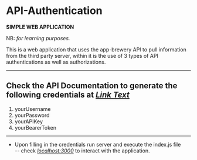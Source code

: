 # API-Authentication  
**SIMPLE WEB APPLICATION**   

NB: _for learning purposes._

This is a web application that uses the app-brewery API to pull information from the third party server, within it is the use of 3 types of API authentications as well as authorizations.  

---------------------------------------------------------------
## Check the API Documentation to generate the following credentials at _[Link Text](https://secrets-api.appbrewery.com/)_
1. yourUsername 
2. yourPassword 
3. yourAPIKey 
4. yourBearerToken 
---------------------------------------------------------------
- Upon filling in the credentials run server and execute the index.js file  
-- check _[localhost:3000](https://localhost:3000/)_ to interact with the application.
